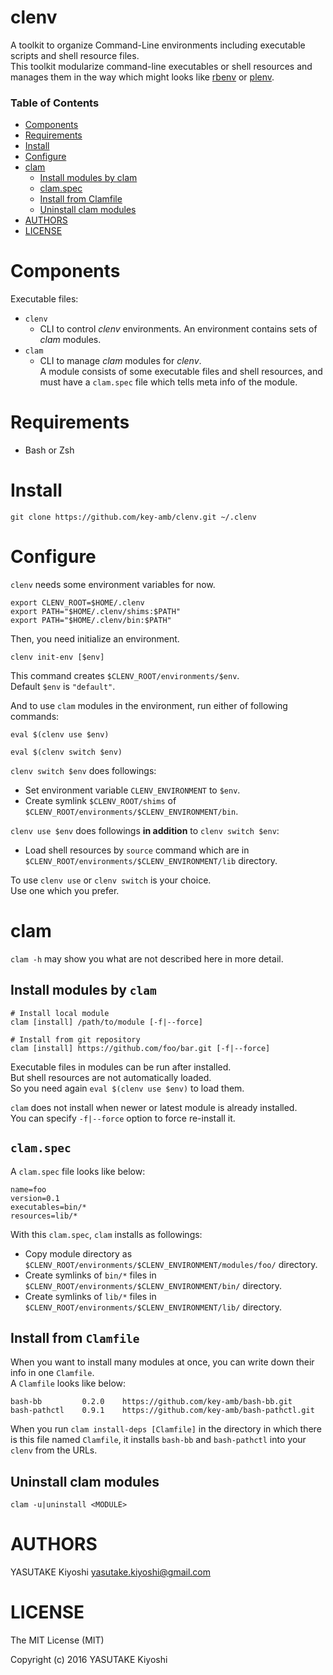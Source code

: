 # clenv

A toolkit to organize Command-Line environments including executable scripts and
shell resource files.  
This toolkit modularize command-line executables or shell resources and manages
them in the way which might looks like [rbenv](https://github.com/rbenv/rbenv)
or [plenv](https://github.com/tokuhirom/plenv).

### Table of Contents

* [Components](#components)
* [Requirements](#requirements)
* [Install](#install)
* [Configure](#configure)
* [clam](#clam)
  * [Install modules by clam](#install-modules-by-clam)
  * [clam\.spec](#clamspec)
  * [Install from Clamfile](#install-from-clamfile)
  * [Uninstall clam modules](#uninstall-clam-modules)
* [AUTHORS](#authors)
* [LICENSE](#license)

# Components

Executable files:

- `clenv`
  - CLI to control _clenv_ environments. An environment contains sets of _clam_ modules.
- `clam`
  - CLI to manage _clam_ modules for _clenv_.  
  A module consists of some executable files and shell resources, and must have a `clam.spec` file which tells meta info of the module.

# Requirements

- Bash or Zsh

# Install

```
git clone https://github.com/key-amb/clenv.git ~/.clenv
```

# Configure

`clenv` needs some environment variables for now.

```
export CLENV_ROOT=$HOME/.clenv
export PATH="$HOME/.clenv/shims:$PATH"
export PATH="$HOME/.clenv/bin:$PATH"
```

Then, you need initialize an environment.

```
clenv init-env [$env]
```

This command creates `$CLENV_ROOT/environments/$env`.  
Default `$env` is `"default"`.

And to use `clam` modules in the environment, run either of following commands:

```
eval $(clenv use $env)

eval $(clenv switch $env)
```

`clenv switch $env` does followings:

- Set environment variable `CLENV_ENVIRONMENT` to `$env`.
- Create symlink `$CLENV_ROOT/shims` of `$CLENV_ROOT/environments/$CLENV_ENVIRONMENT/bin`.

`clenv use $env` does followings **in addition** to `clenv switch $env`:

- Load shell resources by `source` command which are in
  `$CLENV_ROOT/environments/$CLENV_ENVIRONMENT/lib` directory.

To use `clenv use` or `clenv switch` is your choice.  
Use one which you prefer.

# clam

`clam -h` may show you what are not described here in more detail.

## Install modules by `clam`

```
# Install local module
clam [install] /path/to/module [-f|--force]

# Install from git repository
clam [install] https://github.com/foo/bar.git [-f|--force]
```

Executable files in modules can be run after installed.  
But shell resources are not automatically loaded.  
So you need again `eval $(clenv use $env)` to load them.

`clam` does not install when newer or latest module is already installed.  
You can specify `-f|--force` option to force re-install it.

## `clam.spec`

A `clam.spec` file looks like below:

```
name=foo
version=0.1
executables=bin/*
resources=lib/*
```

With this `clam.spec`, `clam` installs as followings:

- Copy module directory as `$CLENV_ROOT/environments/$CLENV_ENVIRONMENT/modules/foo/` directory.
- Create symlinks of `bin/*` files in `$CLENV_ROOT/environments/$CLENV_ENVIRONMENT/bin/` directory.
- Create symlinks of `lib/*` files in `$CLENV_ROOT/environments/$CLENV_ENVIRONMENT/lib/` directory.

## Install from `Clamfile`

When you want to install many modules at once, you can write down their info in
one `Clamfile`.  
A `Clamfile` looks like below:

```
bash-bb         0.2.0    https://github.com/key-amb/bash-bb.git
bash-pathctl    0.9.1    https://github.com/key-amb/bash-pathctl.git
```

When you run `clam install-deps [Clamfile]` in the directory in which there is this
file named `Clamfile`, it installs `bash-bb` and `bash-pathctl` into your `clenv`
from the URLs.

## Uninstall clam modules

```
clam -u|uninstall <MODULE>
```

# AUTHORS

YASUTAKE Kiyoshi <yasutake.kiyoshi@gmail.com>

# LICENSE

The MIT License (MIT)

Copyright (c) 2016 YASUTAKE Kiyoshi